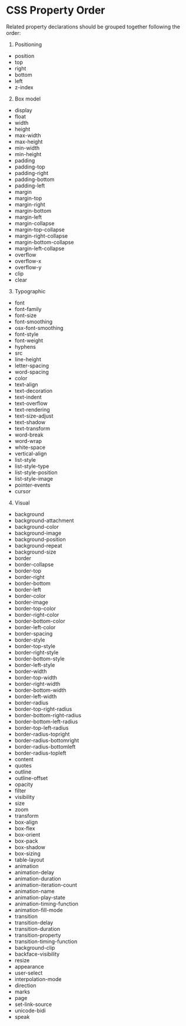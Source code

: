 # CSS Property Order
Related property declarations should be grouped together following the order:

1. Positioning
  * position
  * top
  * right
  * bottom
  * left
  * z-index
2. Box model
  * display
  * float
  * width
  * height
  * max-width
  * max-height
  * min-width
  * min-height
  * padding
  * padding-top
  * padding-right
  * padding-bottom
  * padding-left
  * margin
  * margin-top
  * margin-right
  * margin-bottom
  * margin-left
  * margin-collapse
  * margin-top-collapse
  * margin-right-collapse
  * margin-bottom-collapse
  * margin-left-collapse
  * overflow
  * overflow-x
  * overflow-y
  * clip
  * clear
3. Typographic
  * font
  * font-family
  * font-size
  * font-smoothing
  * osx-font-smoothing
  * font-style
  * font-weight
  * hyphens
  * src
  * line-height
  * letter-spacing
  * word-spacing
  * color
  * text-align
  * text-decoration
  * text-indent
  * text-overflow
  * text-rendering
  * text-size-adjust
  * text-shadow
  * text-transform
  * word-break
  * word-wrap
  * white-space
  * vertical-align
  * list-style
  * list-style-type
  * list-style-position
  * list-style-image
  * pointer-events
  * cursor
4. Visual
  * background
  * background-attachment
  * background-color
  * background-image
  * background-position
  * background-repeat
  * background-size
  * border
  * border-collapse
  * border-top
  * border-right
  * border-bottom
  * border-left
  * border-color
  * border-image
  * border-top-color
  * border-right-color
  * border-bottom-color
  * border-left-color
  * border-spacing
  * border-style
  * border-top-style
  * border-right-style
  * border-bottom-style
  * border-left-style
  * border-width
  * border-top-width
  * border-right-width
  * border-bottom-width
  * border-left-width
  * border-radius
  * border-top-right-radius
  * border-bottom-right-radius
  * border-bottom-left-radius
  * border-top-left-radius
  * border-radius-topright
  * border-radius-bottomright
  * border-radius-bottomleft
  * border-radius-topleft
  * content
  * quotes
  * outline
  * outline-offset
  * opacity
  * filter
  * visibility
  * size
  * zoom
  * transform
  * box-align
  * box-flex
  * box-orient
  * box-pack
  * box-shadow
  * box-sizing
  * table-layout
  * animation
  * animation-delay
  * animation-duration
  * animation-iteration-count
  * animation-name
  * animation-play-state
  * animation-timing-function
  * animation-fill-mode
  * transition
  * transition-delay
  * transition-duration
  * transition-property
  * transition-timing-function
  * background-clip
  * backface-visibility
  * resize
  * appearance
  * user-select
  * interpolation-mode
  * direction
  * marks
  * page
  * set-link-source
  * unicode-bidi
  * speak
